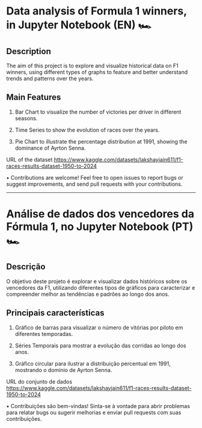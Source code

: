 # Data analysis of Formula 1 winners, in Jupyter Notebook (EN) 🏎️

## Description 
The aim of this project is to explore and visualize historical data on F1 winners, using different types of graphs to feature and better understand trends and patterns over the years.

## Main Features
1. Bar Chart to visualize the number of victories per driver in different seasons.

2. Time Series to show the evolution of races over the years.

3. Pie Chart to illustrate the percentage distribution at 1991, showing the dominance of Ayrton Senna.


URL of the dataset
https://www.kaggle.com/datasets/lakshayjain611/f1-races-results-dataset-1950-to-2024

• Contributions are welcome! Feel free to open issues to report bugs or suggest improvements, and send pull requests with your contributions.

_________________________________________________________________
# Análise de dados dos vencedores da Fórmula 1, no Jupyter Notebook (PT) 🏎️

## Descrição
O objetivo deste projeto é explorar e visualizar dados históricos sobre os vencedores da F1, utilizando diferentes tipos de gráficos para caracterizar e compreender melhor as tendências e padrões ao longo dos anos.

## Principais características
1. Gráfico de barras para visualizar o número de vitórias por piloto em diferentes temporadas.

2. Séries Temporais para mostrar a evolução das corridas ao longo dos anos.

3. Gráfico circular para ilustrar a distribuição percentual em 1991, mostrando o domínio de Ayrton Senna.


URL do conjunto de dados
https://www.kaggle.com/datasets/lakshayjain611/f1-races-results-dataset-1950-to-2024

• Contribuições são bem-vindas! Sinta-se à vontade para abrir problemas para relatar bugs ou sugerir melhorias e enviar pull requests com suas contribuições.
